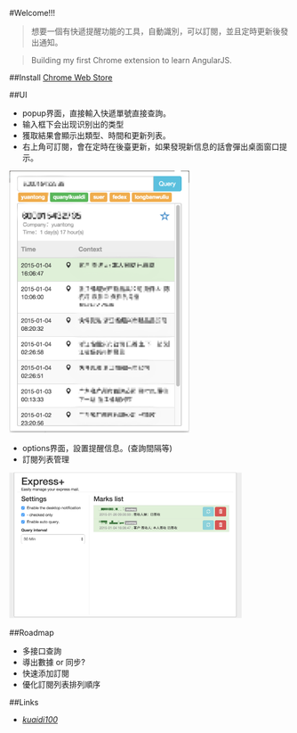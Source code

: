 #Welcome!!!

>想要一個有快遞提醒功能的工具，自動識別，可以訂閱，並且定時更新後發出通知。

>Building my first Chrome extension to learn AngularJS.

##Install
[Chrome Web Store](https://chrome.google.com/webstore/detail/express+/hghlokkgbicmblinhepcibacaiegldeg)

##UI
+ popup界面，直接輸入快遞單號直接查詢。
+ 输入框下会出现识别出的类型
+ 獲取結果會顯示出類型、時間和更新列表。
+ 右上角可訂閱，會在定時在後臺更新，如果發現新信息的話會彈出桌面窗口提示。

![sammple](images/sample.png) 

+ options界面，設置提醒信息。(查詢間隔等)
+ 訂閱列表管理

![options](images/options.png)

##Roadmap

+ 多接口查詢
+ 導出數據 or 同步?
+ 快速添加訂閱
+ 優化訂閱列表排列順序


##Links
-  *[kuaidi100](http://www.kuaidi100.com/)*
